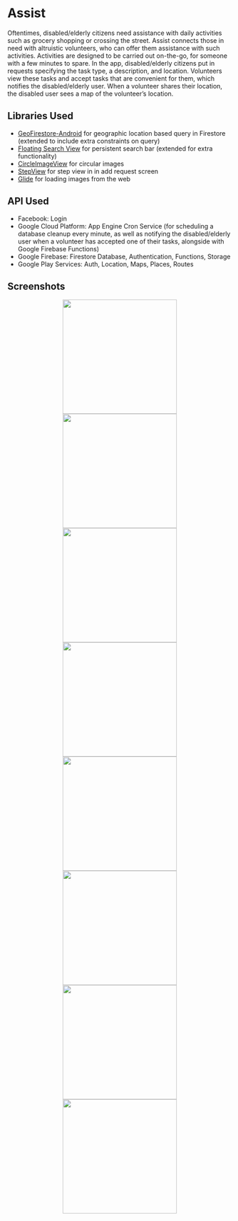 # Assist
Oftentimes, disabled/elderly citizens need assistance with daily activities such as grocery shopping or crossing the street. Assist connects those in need with altruistic volunteers, who can offer them assistance with such activities. Activities are designed to be carried out on-the-go, for someone with a few minutes to spare. 
In the app, disabled/elderly citizens put in requests specifying the task type, a description, and location. Volunteers view these tasks and accept tasks that are convenient for them, which notifies the disabled/elderly user. When a volunteer shares their location, the disabled user sees a map of the volunteer’s location.

## Libraries Used
* [GeoFirestore-Android](https://github.com/imperiumlabs/GeoFirestore-Android) for geographic location based query in Firestore (extended to include extra constraints on query)
* [Floating Search View](https://github.com/arimorty/floatingsearchview) for persistent search bar (extended for extra functionality)
* [CircleImageView](https://github.com/hdodenhof/CircleImageView) for circular images
* [StepView](https://github.com/shuhart/StepView) for step view in in add request screen
* [Glide](https://github.com/bumptech/glide) for loading images from the web

## API Used
* Facebook: Login
* Google Cloud Platform: App Engine Cron Service (for scheduling a database cleanup every minute, as well as notifying the disabled/elderly user when a volunteer has accepted one of their tasks, alongside with Google Firebase Functions)
* Google Firebase: Firestore Database, Authentication, Functions, Storage
* Google Play Services: Auth, Location, Maps, Places, Routes

## Screenshots
<p align="center"><img src="screenshots/welcome_screen.png" width="256"> <img src="screenshots/sign_in.png" width="256"><img src="screenshots/add_request_type.png" width="256"> <img src="screenshots/add_request_summary.png" width="256"><img src="screenshots/disabled_current_count_down.png" width="256"> <img src="screenshots/disabled_current_request_mapview.png" width="256"><img src="screenshots/volunteer_share_location.png" width="256"> <img src="screenshots/volunteer_location_shared.png" width="256"></p>
